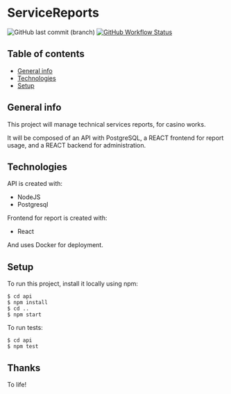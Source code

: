 # ServiceReports

![GitHub last commit (branch)](https://img.shields.io/github/last-commit/duo-dinamico/ServiceReports/develop)
[![GitHub Workflow Status](https://img.shields.io/github/workflow/status/duo-dinamico/ServiceReports/Node.js%20CI)](https://github.com/duo-dinamico/ServiceReports/actions)

## Table of contents

- [General info](#general-info)
- [Technologies](#technologies)
- [Setup](#setup)

## General info

This project will manage technical services reports, for casino works.

It will be composed of an API with PostgreSQL, a REACT frontend for report usage, and a REACT backend for administration.

## Technologies

API is created with:

- NodeJS
- Postgresql

Frontend for report is created with:

- React

And uses Docker for deployment.

## Setup

To run this project, install it locally using npm:

```
$ cd api
$ npm install
$ cd ..
$ npm start
```

To run tests:

```
$ cd api
$ npm test
```

## Thanks

To life!
